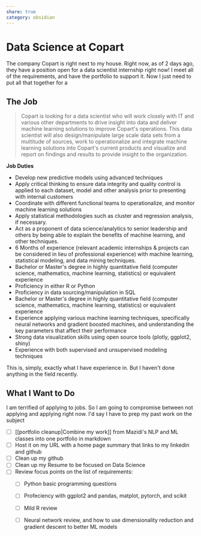 ```yaml
---
share: true
category: obsidian
---
```

# Data Science at Copart
The company Copart is right next to my house. Right now, as of 2 days ago, they have a position open for a data scientist internship right now! I meet all of the requirements, and have the portfolio to support it. Now I just need to put all that together for a

## The Job

> Copart is looking for a data scientist who will work closely with IT and various other departments to drive insight into data and deliver machine learning solutions to improve Copart's operations. This data scientist will also design/manipulate large scale data sets from a multitude of sources, work to operationalize and integrate machine learning solutions into Copart's current products and visualize and report on findings and results to provide insight to the organization.  

**Job Duties**

- Develop new predictive models using advanced techniques
- Apply critical thinking to ensure data integrity and quality control is applied to each dataset, model and other analysis prior to presenting with internal customers
- Coordinate with different functional teams to operationalize, and monitor machine learning solutions
- Apply statistical methodologies such as cluster and regression analysis, if necessary.
- Act as a proponent of data science/analytics to senior leadership and others by being able to explain the benefits of machine learning, and other techniques.
- 6 Months of experience (relevant academic internships & projects can be considered in lieu of professional experience) with machine learning, statistical modeling, and data mining techniques.
- Bachelor or Master's degree in highly quantitative field (computer science, mathematics, machine learning, statistics) or equivalent experience
- Proficiency in either R or Python
- Proficiency in data sourcing/manipulation in SQL
- Bachelor or Master's degree in highly quantitative field (computer science, mathematics, machine learning, statistics) or equivalent experience
- Experience applying various machine learning techniques, specifically neural networks and gradient boosted machines, and understanding the key parameters that affect their performance
- Strong data visualization skills using open source tools (plotly, ggplot2, shiny)
- Experience with both supervised and unsupervised modeling techniques

This is, simply, exactly what I have experience in. But I haven't done anything in the field recently.

## What I Want to Do
I am terrified of applying to jobs. So I am going to compromise between not applying and applying right now. I'd say I have to prep my past work on the subject
- [ ] [[portfolio cleanup|Combine my work]] from Mazidi's NLP and ML classes into one portfolio in markdown
- [ ] Host it on my URL with a home page summary that links to my linkedin and github
- [ ] Clean up my github
- [ ] Clean up my Resume to be focused on Data Science
- [ ] Review focus points on the list of requirements:
	- [ ] Python basic programming questions
	- [ ] Profeciency with ggplot2 and pandas, matplot, pytorch, and scikit
	- [ ] Mild R review
	- [ ] Neural network review, and how to use dimensionality reduction and gradient descent to better ML models



